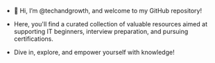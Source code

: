 - 👋 Hi, I’m @techandgrowth, and welcome to my GitHub repository!
  
- Here, you'll find a curated collection of valuable resources aimed at supporting IT beginners, interview preparation, and pursuing certifications.

- Dive in, explore, and empower yourself with knowledge!

<!---
techandgrowth/techandgrowth is a ✨ special ✨ repository because its `README.md` (this file) appears on your GitHub profile.
You can click the Preview link to take a look at your changes.
--->
